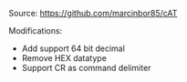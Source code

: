 Source: https://github.com/marcinbor85/cAT

Modifications:
- Add support 64 bit decimal
- Remove HEX datatype
- Support CR as command delimiter